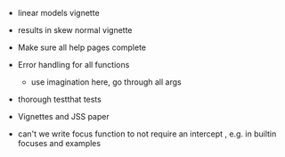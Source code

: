 * linear models vignette

* results in skew normal vignette 

* Make sure all help pages complete

* Error handling for all functions
  - use imagination here, go through all args

* thorough testthat tests

* Vignettes and JSS paper

* can't we write focus function to not require an intercept , e.g. in builtin focuses and examples 

